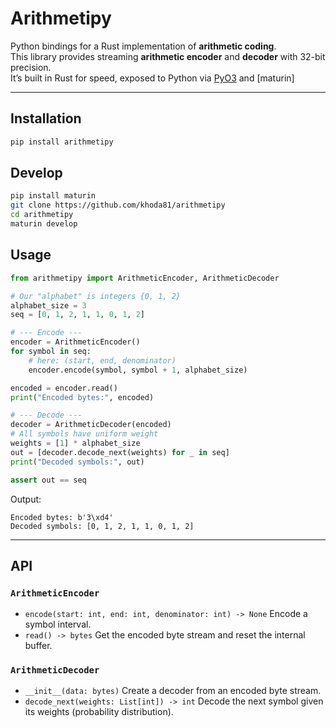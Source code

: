 # Arithmetipy

Python bindings for a Rust implementation of **arithmetic coding**.  
This library provides streaming **arithmetic encoder** and **decoder** with 32-bit precision.  
It’s built in Rust for speed, exposed to Python via [PyO3](https://github.com/PyO3/pyo3) and [maturin]

---

## Installation

```bash
pip install arithmetipy
```

## Develop

```bash
pip install maturin
git clone https://github.com/khoda81/arithmetipy
cd arithmetipy
maturin develop
````

## Usage

```python
from arithmetipy import ArithmeticEncoder, ArithmeticDecoder

# Our "alphabet" is integers {0, 1, 2}
alphabet_size = 3
seq = [0, 1, 2, 1, 1, 0, 1, 2]

# --- Encode ---
encoder = ArithmeticEncoder()
for symbol in seq:
    # here: (start, end, denominator)
    encoder.encode(symbol, symbol + 1, alphabet_size)

encoded = encoder.read()
print("Encoded bytes:", encoded)

# --- Decode ---
decoder = ArithmeticDecoder(encoded)
# All symbols have uniform weight
weights = [1] * alphabet_size
out = [decoder.decode_next(weights) for _ in seq]
print("Decoded symbols:", out)

assert out == seq
```

Output:

```
Encoded bytes: b'3\xd4'
Decoded symbols: [0, 1, 2, 1, 1, 0, 1, 2]
```

---

## API

### `ArithmeticEncoder`

* `encode(start: int, end: int, denominator: int) -> None`
  Encode a symbol interval.
* `read() -> bytes`
  Get the encoded byte stream and reset the internal buffer.

### `ArithmeticDecoder`

* `__init__(data: bytes)`
  Create a decoder from an encoded byte stream.
* `decode_next(weights: List[int]) -> int`
  Decode the next symbol given its weights (probability distribution).


